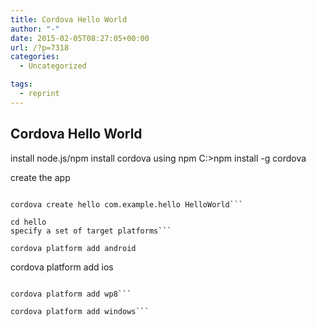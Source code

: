 ```yaml
---
title: Cordova Hello World
author: "-"
date: 2015-02-05T08:27:05+00:00
url: /?p=7318
categories:
  - Uncategorized

tags:
  - reprint
---
```

## Cordova Hello World
install node.js/npm
install cordova using npm
C:\>npm install -g cordova

create the app
```

cordova create hello com.example.hello HelloWorld```

cd hello
specify a set of target platforms```

cordova platform add android
```

cordova platform add ios
```

cordova platform add wp8```

cordova platform add windows```


```

 ```

 ```